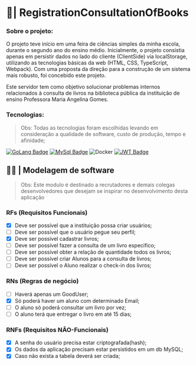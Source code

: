 #  🦦| RegistrationConsultationOfBooks

### Sobre o projeto: 

O projeto teve início em uma feira de ciências simples da minha escola, durante o segundo ano do ensino médio. Inicialmente, o projeto consistia apenas em persistir dados no lado do cliente (ClientSide) via localStorage, utilizando as tecnologias básicas da web (HTML, CSS, TypeScript, Webpack). Com uma proposta da direção para a construção de um sistema mais robusto, foi concebido este projeto.

Este servidor tem como objetivo solucionar problemas internos relacionados à consulta de livros na biblioteca pública da instituição de ensino Professora Maria Angelina Gomes.

### Tecnologias:

> Obs: Todas as tecnologias foram escolhidas levando em consideração a qualidade de software, custo de produção, tempo e afinidade;

[![GoLang Badge](https://img.shields.io/badge/Go-00ADD8?style=for-the-badge&logo=go&logoColor=white)](https://go.dev/)
[![MySql Badge](https://img.shields.io/badge/MySQL-005C84?style=for-the-badge&logo=mysql&logoColor=white)](https://www.mysql.com/)
![Docker](https://img.shields.io/badge/docker-%230db7ed.svg?style=for-the-badge&logo=docker&logoColor=white)
[![JWT Badge](https://img.shields.io/badge/jwt-181818?style=for-the-badge&logo=json-web-tokens&logoColor=yellow)](https://jwt.io/) 
## 👨‍💻 | Modelagem de software

> Obs: Este modulo é destinado a recrutadores e demais colegas desenvolvedores que desejam se inspirar no desenvolvimento desta aplicação

### RFs (Requisitos Funcionais)
- [x] Deve ser possível que a instituição possa criar usuários;
- [ ] Deve ser possível que o usuário pegue seu perfil;
- [x] Deve ser possível cadastrar livros;
- [ ] Deve ser possível fazer a consulta de um livro especifico;
- [ ] Deve ser possível obter a relação de quantidade todos os livros;
- [ ] Deve ser possível criar Alunos para a consulta de livros;
- [ ] Deve ser possível o Aluno realizar o check-in dos livros;

### RNs (Regras de negócio)
- [ ] Haverá apenas um GoodUser;
- [x] Só poderá haver um aluno com determinado Email;
- [ ] O aluno só poderá consultar um livro por vez;
- [ ] O aluno terá que entregar o livro em até 15 dias;

### RNFs (Requisitos NÃO-Funcionais)
- [x] A senha do usuário precisa estar criptografada(hash);
- [x] Os dados da aplicação precisam estar persistidos em um db MySQL;
- [x] Caso não exista a tabela deverá ser criada;
